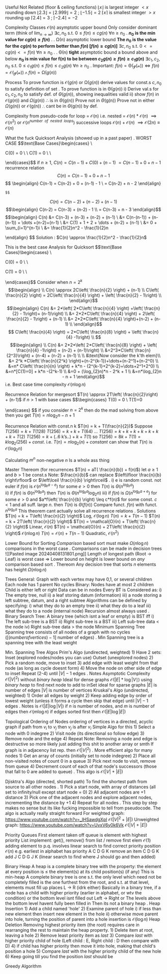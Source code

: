 Useful Not Related (floor & ceiling functions)
	$\lfloor x \rfloor$ is largest integer $< x$ 
		rounding down
		$\lfloor 2.3 \rfloor = \lfloor 2.999 \rfloor = 2$ ; $\lfloor -1.5 \rfloor = 2$
	$\lceil x \rceil$ is smallest integer $> x$ 
		rounding up
		$\lceil 2.4 \rceil = 3$ ; $\lceil -2.4 \rceil = -2$

Complexity Classes
	$\mathcal{O}$(n)  asymptotic upper bound
		Only consider dominant term (think of $\lim_{ n \to \infty }$)
			$\exists c,n_{0}$   s.t. $0 \leq f(n) \leq cg(n)$ $\forall n\geq n_{0}$ 
			.
				**$n_{0}$ is the min value for $cg(n) \geq f(n)$**
				.
				.
	$\mathcal{\Omega}$(n) asymptotic lower bound
		 **The $n_{0}$ is the value for the $cg(n)$ to perform better than $f(n)$ $[f(n) \geq cg(n)]$**
			 $\exists c,n_{0}$ s.t. $0<=cg(n)<=f(n)$ $\forall n\geq n_{0}$ 
			 .
			 .
	$\mathcal{\Theta}$(n) **tight** asymptotic bound
		a bound above and below
			**$n_{0}$ is min value for f(n) to be between
			${c_{2}}g(n) \geq f(n) \geq {c_{1}}g(n)$**
				$\exists c_{1},c_{2},n_{0}$ s.t. $0\leq c_{1}g(n) \leq f(n) \leq c_{2}g(n)$ $\forall n\geq n_{0}$ 
				.
		Important:				${f(n) = \mathcal{\Theta(g(n))}} \iff {f(n)=\mathcal{O(g(n))} \wedge f(n)=\mathcal{\Omega}(g(n))}$ 

Process
	To prove function is $\mathcal{O}(g(n)$ or $\mathcal{\Omega}(g(n))$ 
		derive values for const.s $c, n_{0}$ to satisfy definition of set
	.
	To prove function is in $\mathcal{\Theta}(g(n))$ 
		i)
			Derive val.s for $c_{1}, c_{2}, n_{0}$ to satisfy def. of $\Theta(g(n))$, showing inequalities valid
		ii)
			show $f(n)$ in $\mathcal{O}(g(n))$ and $\Omega(g(n))$
			$\therefore$ is in $\Theta$(g(n))
	Prove not in $\Theta$(g(n))
		Prove not in either $\Omega$(g(n)) or $\mathcal{O}$(g(n))
		$\therefore$ cant be in $\Theta$(g(n)) by def.

Complexity from pseudo-code
	for loop
		= $\mathcal{O}$(n)
	i.e. nested
		= $\mathcal{O}(n) * \mathcal{O}(n)$
		$\implies \mathcal{O}(n^{2})$ 
		or $\mathcal{O}(n^{nu mber \ \ of \ \ nested \ \ loops })$ 
	successive loops
		$\mathcal{O}(n) + \mathcal{O}(n)$ 
		$\implies \mathcal{O}(2n) \equiv \mathcal{O}(n)$   

What the fuck
	Quicksort Analysis (showed up in a past paper)
	.
	WORST CASE
	$$\text{Base Cases}\begin{cases} \\

C(0) = 0 \\ \\
C(1) = 0 \\
 \\

\end{cases}$$
	if $n\geq 1$, $C(n) = C(n-1) + C(0) + (n-1)$
	$=C(n-1) + 0 + n - 1$
			recurrence relation
	$$
C(n) = C(n-1) + 0 + n - 1
$$
$$ \begin{align}
C(n-1) = C(n-2) + 0 + (n-1) - 1 \\
= C(n-2) + n - 2
\end{align}
	
	$$
$$C(n) = C(n-2) + (n-2) + (n-1)$$
$$\begin{align}
 C(n-2) = C(n-3) + (n-2) - 1   \\
 = C(n-3) + n - 3 
\end{align}$$
	$$\begin{align}
C(n) &= C(n-3) + (n-3) + (n-2) + (n-1)  \\
&= C(n-(n-1)) + (n-(n-1)) + \dots +(n-2)+(n-1) \\
&= C(1) + 1 + 2 + \dots + (n-2) + (n-1) \\
&= 0 + \sum_{i=1}^{n-1}i \\
&= \frac{1}{2}n^2 - \frac{1}{2}n

\end{align}
$$
	Solution :
		$C(n) \approx \frac{1}{2}n^2 - \frac{1}{2}n$ 

This is the best case Analysis for Quicksort
$$\text{Base Cases}\begin{cases}  \\

C(0) = 0 \\
 \\

C(1) = 0 \\
 \\

\end{cases}$$
Consider when $n=2^k$
$$\begin{align} \\
C(n) \approx 2C\left( \frac{n}{2} \right) + (n-1)  \\
C\left( \frac{n}{2} \right) = 2C\left( \frac{n}{4} \right) + \left( \frac{n}{2} - 1\right) \\
\end{align}$$
$$\begin{align}
C(n) &= 2*\left( 2*C\left( \frac{n}{4} \right) +\left( \frac{n}{2} - 1\right)+ (n-1)\right)  \\
&= 2*2*C\left( \frac{n}{4} \right) + 2\left( \frac{n}{2}  - 1\right) + (n-1) \\
&= 2*2*C\left( \frac{n}{4} \right)+(n-2) + (n-1) \\
\end{align}$$
$$
C\left( \frac{n}{4} \right) = 2*C\left( \frac{n}{8} \right) + \left( \frac{n}{4} -1\right) \\
$$
$$\begin{align} \\
C(n) &= 2*2*\left( 2*C\left( \frac{n}{8} \right) + \left( \frac{n}{4} -1\right) + (n-2) + (n-1)\right) \\
&=2^3*C\left( \frac{n}{2^3}\right) + (n-4) + (n-2) + (n-1)  \\ \\
&\text{Now consider the k'th elem}\\
&= 2^k *C\left( \frac{n}{2^k} \right)+(n-2^{k-1})+\dots+(n-2^1)+(n-2^0) \\
&=n* C\left( \frac{n}{n} \right) + k*n - (2^{k-1}+2^{k-2}+\dots+2^1+2^0) \\
&=n*[C(1)=0] + k*n -(2^k-1) \\
&=0 + (\log_{2}n)*n - 2^k + 1 \\
&=n*\log_{2}n - n + 1
\end{align}$$i.e. Best case time complexity $\mathcal{O}(n\log n)$


Recurrence Relation for mergesort
	$T(n) \approx 2T\left( \frac{n}{2}\right) + (n-1)$ if $n>1$
	with base cases
	$$\begin{cases} T(0) = 0 \\
T(1)=0

\end{cases}
	$$
	if you consider $n=2^k$ then do the mad solving from above then you get $T(n) = n\log_{2}n -n + 1$  

Recurrence Relation with const.n k
	$T(n) = k + T(\frac{n}{2})$
		Suppose
			$T(256) = k + T(128)$
			$T(256) = k + k +T(64)$
			     $\dots$
			$T(256) = k + k + k + k + k + k + k + T(2)$
			$T(256) = k + (\text{..6 k's..}) + k + T(1)$
			so $T(256) = 8k + T(1) = k\log_{2}(256) + const.$
		i.e. $T(n) = n\log_{2}(n) + constant$
		can show that $T(n)$ is $\mathcal{O}(\log_{2}n)$

Calculating $m^n$ non-negative $n$
	Is a whole ass thing 

Master Thereom (for recurrences $T(n) = aT( \frac{n}{b}) + f(n)$)
	let $a\geq 1$ and $b> 1$ be const.s
	Note: $\frac{n}{b}$ can replace $\left\lfloor  \frac{n}{b}  \right\rfloor$ or $\left\lceil  \frac{n}{b}  \right\rceil$ 
	.
		i) e is random const. not euler
			if $f(n)$ is $\mathcal{O}(n^{\log_{b}{a-e}})$ for some $e>0$ then $T(n)$ is $\Theta(n^{log_{b}{a}})$  
		ii) 
			if $f(n)$ is $\Theta(n^{\log_{b}{a}})$ then $T(n)$ is $\Theta(n^{\log_{b}{a}}\log_{2}n)$ 
		iii)
			if
				$f(n)$ is $\Omega(n^{\log_{b}{a}+e})$ for some $e>0$ and $a*f\left( \frac{n}{b} \right) \leq c*f(n)$ for some const. $c<1$ and all suff. large $n$.
			then $T(n)$ is $\Theta(f(n))$
		Compare funct. $f(n)$ with funct. $n^{\log_{b}{a}}$
		This theorem cant actually solve all recurrence relations
	.
	Solutions
		$T(n) = k + T\left( \frac{n}{2} \right)$
			Log, $\mathcal{O}(\log n)$
		$T(n) = k + T(n-1)$
		$T(n) = k + 2T\left( \frac{n}{2} \right)$
		$T(n) = \mathcal{O}(n) + T\left( \frac{n}{2} \right)$
			Linear, $\mathcal{O}(n)$
		$T(n) = \mathcal{O}(n) + 2T\left( \frac{n}{2} \right)$
			$\mathcal{O}(n\log n)$
		$T(n) = \mathcal{O}(n) + T(n-1)$
			Quadratic, $\mathcal{O}(n^2)$

Lower Bound for Sorting
	*Comparison* based sort must make $\Omega(n\log n)$ comparisons in the worst case
	.
	Comparisons can be made in decision trees
![[Pasted image 20240408131801.png]]
	Length of longest path (Root -> Leaf) is worst case
	=> Lower bound on height is lower bound on *any* comparison based sort
	.
	Thereom
		Any decision tree that sorts $n$ elements has height $\Omega(n\log n)$ 

Trees
	General:
		Graph with each vertex may have 0,1, or several children
		Each node has 1 parent
		No cycles
	Binary:
		Nodes have at most 2 children
		Child is either left or right
		Data can be in nodes
		Every BT is Considered as:
			i) The empty tree, null
			ii) a leaf storing datum (information)
			iii) a node storing a left subtree, datum, and a right subtree
	Algorithms can be defined by specifying:
		i) what they do to an empty tree
		ii) what they do to a leaf
		iii) what they do to a node (internal node)
	Recursion almost always used
	.
	Binary Search Tree:
		A binary tree (which isnt a leaf or empty) is BST iff
			i) The left sub-tree is a BST
			ii) Right sub-tree is a BST
			iii) Left sub-tree data < the node
			iv) Right sub-tree data > the node
	Minimum Spanning Tree
		Spanning tree consists of all nodes of a graph with no cycles ($[(number of vertices) -1]$ number of edges)
		.
		Min Spanning tree is a spanning tree with the least weight

Min. Spanning Tree Algos
	Prim's Algo (undirected, weighted)
		1) Have 2 sets:
			Inset (explored nodes/nodes you can use)
			Outset (unexplored nodes)
		2) Pick a random node, move to inset
		3) add edge with least weight from that node (as long as cycle doesnt form)
		4) Move the node on other side of edge to inset
		Repeat (2-4) until $|V|-1$ edges
		.
		Notes
			Asymptotic Complexity
				$\mathcal{O}(|V|^2)$ without *binary heap*
					Ideal for dense graphs
				$\mathcal{O}(|E|*\log|V\mid)$ using *binary heap* to find next node to add to inSet
					ideal for sparse graphs
			$|E|$ is number of edges
			$|V|$ is number of vertices
	Kruskal's Algo (undirected, weighted)
		1) Order all edges by weight
		2) Keep adding edge by order of lowest weight (unless it forms a cycle then skip that edge) until $|V|-1$ edges
		.
		Notes
			is $\mathcal{O}(|E|\log|V|)$
				if $n$ is number of nodes, and $m$ is number of edges then $\mathcal{O}(m\log n)$
			if edges sorted first then $\mathcal{O}(|E|\log|E|)$ 

Topological Ordering of Nodes
	ordering of vertices in a directed, acyclic graph
		if path from $v_{i}$ to $v_{j}$ then $v_{j}$ is after $v_{i}$ 
	Simple Algo for this
		1) Select a node with 0 indegree
		2) Visit node (its directional so follow edge)
		3) Remove node and the edge
		4) Repeat
		Note:
			Removing a node and edge is destructive so more likely just adding this shit to another array or smth
		If graph is in adjacency list rep. then $\mathcal{O}(|V|^2)$ 
		.
	More efficient algo for many nodes
		1) Get an array of counts (initially set to node indegree)
		2) Place all non-visited notes of count 0 in a queue
		3) Pick next node to visit, remove from queue
		4) Decrement count of each of that node's successors (those that fall to 0 are added to queue)
		.
		This algo is $\mathcal{O}(|V| + |E|)$

Djisktra's Algo (directed, shorted path)
	To find the shortest path from source to all other nodes
	.
	1) Pick a start node, with array of distances (all set to infinity/null except start node = 0)
	2) All adjacent nodes are +1 distance
	3) Pick one of the adjacent nodes and explore adjacent nodes, incrementing the distance by +1
	4) Repeat for all nodes
	.
	This step by step makes no sense but its like fucking impossible to tell from pseudocode. The algo is actually really straight forward
	For weighted graph:
		https://www.youtube.com/watch?v=_lHSawdgXpI
		$\mathcal{O}(|V|^2+|E|)$
	Unweighted graph:
		https://www.youtube.com/watch?v=UvxV6y0k6Vk
		$\mathcal{O}(|V|+|E|)$

Priority Queues
	First element taken off queue is element with highest priority
	List implement:
		get(), remove() from list / remove first elem
			$\mathcal{O}(1)$
		adding element to p.q. involves linear search to find correct priority position
			$\mathcal{O}(n)$
		e.g.
			earliest in alphabet has priority
				A C D G K
			remove an item
				C D G K
			add J
				C D G J K (linear search to find where J should go and then added)

Binary Heap
	A heap is a complete binary tree with the property:
		the element at every position is $\leq$ the element(s) at its child position(s) (if any)
		This is min-heap
	A complete binary tree
		is one s.t. the only level which need not be completely filled is the one furthest from the root, and s.t. at that level, elements must fill up places  L -> R
		(idrk either) 
		Basically in a binary tree, 
			if a node has a child with higher priority (earlier in alphabet, or wtv the condition) 
			or
			the bottom level isnt filled out Left -> Right 
			or
			The levels above the bottom level havent fully been filled in
			Then its not a binary heap
		.
		Heap Insertion 
			1) Add a child named 'hole'
			2) Examine parent of hole
				i) if less than new element then insert new element in the hole 
				ii) otherwise move parent into hole, turning the position of parent into a hole
			insertion is $\mathcal{O}(\log n)$
		Heap Deletion
			Removing highest priority item (the root) requires care in rearranging the rest to maintain the heap property.
			1) Delete item at root, leaving a hole
			2) Remove least priority item as *last* 
			3) Compare *last* with higher priority child of hole (Left child : E, Right child : D then compare with D)
			4) if child has higher priority then move it into hole, making that child's position a hole
			5) Compare *last* with the higher priority child of the new hole
			6) Keep going till you find the position *last* should be

Greedy Algorithm
	
